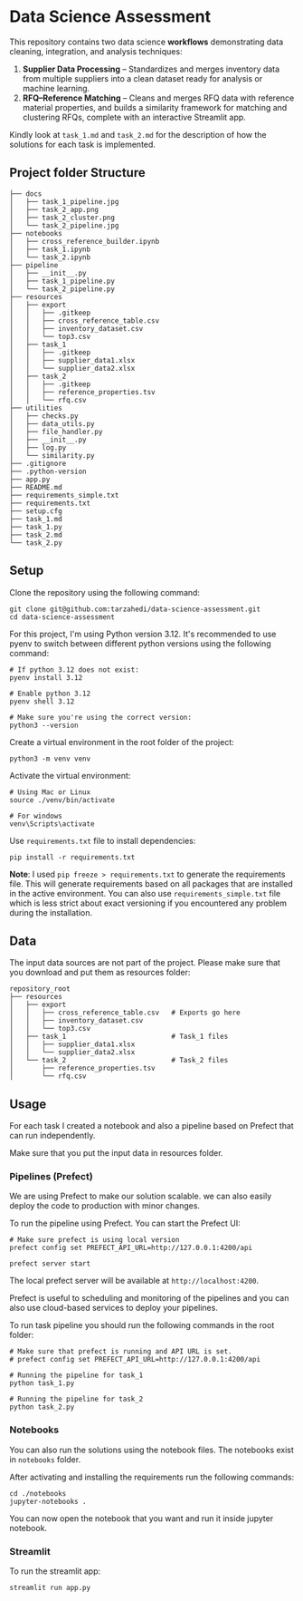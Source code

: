 # Data Science Assessment

This repository contains two data science **workflows** demonstrating data cleaning, integration, and analysis techniques:

1. **Supplier Data Processing** – Standardizes and merges inventory data from multiple suppliers into a clean dataset ready for analysis or machine learning.
2. **RFQ–Reference Matching** – Cleans and merges RFQ data with reference material properties, and builds a similarity framework for matching and clustering RFQs, complete with an interactive Streamlit app.

Kindly look at `task_1.md` and `task_2.md` for the description of how the solutions
for each task is implemented.

## Project folder Structure

```text
├── docs
│   ├── task_1_pipeline.jpg
│   ├── task_2_app.png
│   ├── task_2_cluster.png
│   └── task_2_pipeline.jpg
├── notebooks
│   ├── cross_reference_builder.ipynb
│   ├── task_1.ipynb
│   └── task_2.ipynb
├── pipeline
│   ├── __init__.py
│   ├── task_1_pipeline.py
│   └── task_2_pipeline.py
├── resources
│   ├── export
│   │   ├── .gitkeep
│   │   ├── cross_reference_table.csv
│   │   ├── inventory_dataset.csv
│   │   └── top3.csv
│   ├── task_1
│   │   ├── .gitkeep
│   │   ├── supplier_data1.xlsx
│   │   └── supplier_data2.xlsx
│   ├── task_2
│   │   ├── .gitkeep
│   │   ├── reference_properties.tsv
│   │   └── rfq.csv
├── utilities
│   ├── checks.py
│   ├── data_utils.py
│   ├── file_handler.py
│   ├── __init__.py
│   ├── log.py
│   └── similarity.py
├── .gitignore
├── .python-version
├── app.py
├── README.md
├── requirements_simple.txt
├── requirements.txt
├── setup.cfg
├── task_1.md
├── task_1.py
├── task_2.md
└── task_2.py
```

## Setup


Clone the repository using the following command:

```shell
git clone git@github.com:tarzahedi/data-science-assessment.git
cd data-science-assessment
```

For this project, I'm using Python version 3.12. It's recommended to use pyenv
to switch between different python versions using the following command:

```shell
# If python 3.12 does not exist:
pyenv install 3.12

# Enable python 3.12
pyenv shell 3.12

# Make sure you're using the correct version:
python3 --version
```

Create a virtual environment in the root folder of the project:

```shell
python3 -m venv venv
```

Activate the virtual environment:

```shell
# Using Mac or Linux
source ./venv/bin/activate

# For windows
venv\Scripts\activate
```

Use `requirements.txt` file to install dependencies:

```shell
pip install -r requirements.txt
```

**Note**: I used `pip freeze > requirements.txt` to generate the requirements file.
This will generate requirements based on all packages that are installed in the active
environment. You can also use `requirements_simple.txt` file which is less strict about
exact versioning if you encountered any problem during the installation.

## Data

The input data sources are not part of the project. Please make sure
that you download and put them as resources folder:

```text
repository_root
├── resources
│   ├── export
│   │   ├── cross_reference_table.csv   # Exports go here
│   │   ├── inventory_dataset.csv
│   │   └── top3.csv
│   ├── task_1                          # Task_1 files
│   │   ├── supplier_data1.xlsx
│   │   └── supplier_data2.xlsx
│   └── task_2                          # Task_2 files
│       ├── reference_properties.tsv
│       └── rfq.csv

```

## Usage

For each task I created a notebook and also a pipeline based on Prefect that can run
independently.

Make sure that you put the input data in resources folder.

### Pipelines (Prefect)

We are using Prefect to make our solution scalable. we can
also easily deploy the code to production with minor changes.

To run the pipeline using Prefect. You can start the Prefect UI:

```shell
# Make sure prefect is using local version
prefect config set PREFECT_API_URL=http://127.0.0.1:4200/api

prefect server start
```

The local prefect server will be available at `http://localhost:4200`.

Prefect is useful to scheduling and monitoring of the pipelines and you can also use
cloud-based services to deploy your pipelines.

To run task pipeline you should run the following commands in the root folder:

```shell
# Make sure that prefect is running and API URL is set.
# prefect config set PREFECT_API_URL=http://127.0.0.1:4200/api

# Running the pipeline for task_1
python task_1.py

# Running the pipeline for task_2
python task_2.py
```

### Notebooks

You can also run the solutions using the notebook files. The notebooks exist in
`notebooks` folder.

After activating and installing the requirements run the following commands:

```shell
cd ./notebooks
jupyter-notebooks .
```

You can now open the notebook that you want and run it inside jupyter notebook.

### Streamlit

To run the streamlit app:

```bash
streamlit run app.py
```
